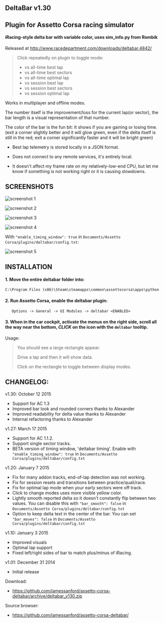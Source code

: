 ## DeltaBar v1.30
## Plugin for Assetto Corsa racing simulator
#### iRacing-style delta bar with variable color, uses sim_info.py from Rombik

Released at http://www.racedepartment.com/downloads/deltabar.4842/

> Click repeatedly on plugin to toggle mode:
>
> - vs all-time best lap
> - vs all-time best sectors
> - vs all-time optimal lap
> - vs session best lap
> - vs session best sectors
> - vs session optimal lap

Works in multiplayer and offline modes.

The number itself is the improvement/loss for the current lap(or sector), the bar length is a visual representation of that number.

The color of the bar is the fun bit: It shows if you are gaining or losing time.
(exit a corner slightly better and it will glow green, even if the delta itself is still in the red; exit a corner significantly faster and it will be bright green)

 - Best lap telemetry is stored locally in a JSON format.

 - Does not connect to any remote services, it's entirely local.

 - It doesn't affect my frame rate on my relatively-low-end CPU, but let me know if something is not working right or it is causing slowdowns.

## SCREENSHOTS

![screenshot 1](https://i.imgur.com/eKzydcg.png)

![screenshot 2](https://i.imgur.com/AoqH6lw.png)

![screenshot 3](https://i.imgur.com/hqZ4rOL.png)

![screenshot 4](https://i.imgur.com/JoQoiDu.png)

With `"enable_timing_window": true` in `Documents/Assetto Corsa/plugins/deltabar/config.txt`:

![screenshot 5](https://i.imgur.com/fq8Ym77.png)

## INSTALLATION

#### 1. Move the entire deltabar folder into:

```
C:\Program Files (x86)\Steam\steamapps\common\assettocorsa\apps\python
```


#### 2. Run Assetto Corsa, enable the deltabar plugin:

```
   Options -> General -> UI Modules -> deltabar <ENABLED>
```

#### 3.  When in the car cockpit, activate the menus on the right side, scroll all the way near the bottom, *CLICK* on the icon with the `deltabar` tooltip.

Usage:
>   You should see a large rectangle appear.
>
>   Drive a lap and then it will show data.
>
>   Click on the rectangle to toggle between display modes.


## CHANGELOG:
v1.30: October 12 2015
 - Support for AC 1.3
 - Improved bar look and rounded corners thanks to Alexander
 - Improved readability for delta value thanks to Alexander
 - Internal refactoring thanks to Alexander

v1.27: March 17 2015

 - Support for AC 1.1.2.
 - Support single sector tracks.
 - BETA version of timing window, 'deltabar timing'.  Enable with `"enable_timing_window": true` in `Documents/Assetto Corsa/plugins/deltabar/config.txt`

v1.20: January 7 2015

 - Fix for many addon tracks, end-of-lap detection was not working.
 - Fix for session resets and transitions between practice/quali/race.
 - Fix for optimal lap mode when your early sectors were off track.
 - Click to change modes uses more visible yellow color.
 - Lightly smooth reported delta so it doesn't constantly flip between two values.  You can disable this with `"bar_smooth": false` in `Documents/Assetto Corsa/plugins/deltabar/config.txt`
 - Option to keep delta text in the center of the bar.  You can set `"bar_moves": false` in `Documents/Assetto Corsa/plugins/deltabar/config.txt`

v1.10: January 3 2015

 - Improved visuals
 - Optimal lap support
 - Fixed left/right sides of bar to match plus/minus of iRacing.

v1.01: December 31 2014

 - Initial release


Download:

 - https://github.com/jamessanford/assetto-corsa-deltabar/archive/deltabar_v130.zip

Source browser:

 - https://github.com/jamessanford/assetto-corsa-deltabar/
